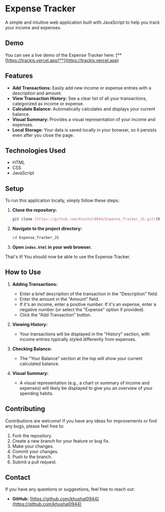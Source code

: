 # Expense Tracker

A simple and intuitive web application built with JavaScript to help you track your income and expenses.

## Demo

You can see a live demo of the Expense Tracker here: [**[https://trackjs.vercel.app]**](https://trackjs.vercel.app)

## Features

* **Add Transactions:** Easily add new income or expense entries with a description and amount.
* **View Transaction History:** See a clear list of all your transactions, categorized as income or expense.
* **Calculate Balance:** Automatically calculates and displays your current balance.
* **Visual Summary:** Provides a visual representation of your income and expenses.
* **Local Storage:** Your data is saved locally in your browser, so it persists even after you close the page.

## Technologies Used

* HTML
* CSS
* JavaScript

## Setup

To run this application locally, simply follow these steps:

1.  **Clone the repository:**
    ```bash
    git clone [https://github.com/khushal0944/Expense_Tracker_JS.git](https://github.com/khushal0944/Expense_Tracker_JS.git)
    ```
2.  **Navigate to the project directory:**
    ```bash
    cd Expense_Tracker_JS
    ```
3.  **Open `index.html` in your web browser.**

That's it! You should now be able to use the Expense Tracker.

## How to Use

1.  **Adding Transactions:**
    * Enter a brief description of the transaction in the "Description" field.
    * Enter the amount in the "Amount" field.
    * If it's an income, enter a positive number. If it's an expense, enter a negative number (or select the "Expense" option if provided).
    * Click the "Add Transaction" button.

2.  **Viewing History:**
    * Your transactions will be displayed in the "History" section, with income entries typically styled differently from expenses.

3.  **Checking Balance:**
    * The "Your Balance" section at the top will show your current calculated balance.

4.  **Visual Summary:**
    * A visual representation (e.g., a chart or summary of income and expenses) will likely be displayed to give you an overview of your spending habits.

## Contributing

Contributions are welcome! If you have any ideas for improvements or find any bugs, please feel free to:

1.  Fork the repository.
2.  Create a new branch for your feature or bug fix.
3.  Make your changes.
4.  Commit your changes.
5.  Push to the branch.
6.  Submit a pull request.

## Contact

If you have any questions or suggestions, feel free to reach out:

* **GitHub:** [https://github.com/khushal0944](https://github.com/khushal0944)
